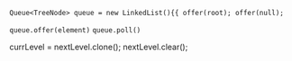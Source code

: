  `Queue<TreeNode> queue = new LinkedList(){{ offer(root); offer(null); `

 `queue.offer(element)`
 `queue.poll()`


 currLevel = nextLevel.clone();
        nextLevel.clear();